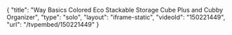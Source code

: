 {
    "title": "Way Basics Colored Eco Stackable Storage Cube Plus and Cubby Organizer",
    "type": "solo",
    "layout": "iframe-static",
    "videoId": "150221449",
    "url": "\/tvpembed\/150221449"
}